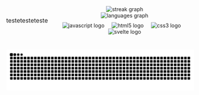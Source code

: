 <div style="display: flex; flex-direction: row; align-items: center; justify-content: space-between; gap: 20px;">
  <div>
    <p style="font-size: 16px;">testetesteteste</p>
  </div>

  <div style="display: flex; flex-direction: column; align-items: center; gap: 10px;">
    <div style="text-align: center;">
      <img src="https://streak-stats.demolab.com?user=RosaesSouza&locale=pt-br&mode=daily&theme=gruvbox&hide_border=true&border_radius=5&date_format=M%20j%5B,%20Y%5D&order=3" height="126" alt="streak graph" />
      <br>
      <img src="https://github-readme-stats.vercel.app/api/top-langs?username=RosaesSouza&locale=pt-br&hide_title=false&layout=compact&card_width=320&langs_count=5&theme=gruvbox&hide_border=true&order=2" height="150" alt="languages graph" />
    </div>
    
  <div style="text-align: center;">
      <img src="https://cdn.jsdelivr.net/gh/devicons/devicon/icons/javascript/javascript-original.svg" height="40" alt="javascript logo"  />
      <img width="12" />
      <img src="https://cdn.jsdelivr.net/gh/devicons/devicon/icons/html5/html5-original.svg" height="40" alt="html5 logo"  />
      <img width="12" />
      <img src="https://cdn.jsdelivr.net/gh/devicons/devicon/icons/css3/css3-original.svg" height="40" alt="css3 logo"  />
      <img width="12" />
      <img src="https://cdn.jsdelivr.net/gh/devicons/devicon/icons/svelte/svelte-original.svg" height="40" alt="svelte logo"  />
    </div>
  </div>
</div>


###

<br clear="both">

<div align="center">
  <img src="https://raw.githubusercontent.com/RosaesSouza/Readme/output/snake.svg" alt="Snake animation" />
</div>

###
